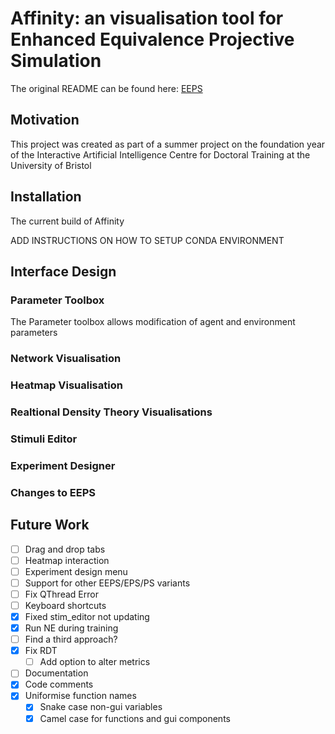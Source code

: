 # Affinity: an visualisation tool for Enhanced Equivalence Projective Simulation

The original README can be found here: [EEPS](https://github.com/Asieh-A-Mofrad/Enhanced-Equivalence-Projective-Simulation)

## Motivation

This project was created as part of a summer project on the foundation year of the Interactive Artificial Intelligence Centre for Doctoral Training at the University of Bristol

## Installation

The current build of Affinity

ADD INSTRUCTIONS ON HOW TO SETUP CONDA ENVIRONMENT

## Interface Design

### Parameter Toolbox

The Parameter toolbox allows modification of agent and environment parameters

### Network Visualisation

### Heatmap Visualisation

### Realtional Density Theory Visualisations

### Stimuli Editor

### Experiment Designer

### Changes to EEPS

## Future Work

- [ ] Drag and drop tabs
- [ ] Heatmap interaction
- [ ] Experiment design menu
- [ ] Support for other EEPS/EPS/PS variants
- [ ] Fix QThread Error
- [ ] Keyboard shortcuts
- [x] Fixed stim_editor not updating
- [x] Run NE during training
- [ ] Find a third approach?
- [x] Fix RDT
  - [ ] Add option to alter metrics
- [ ] Documentation
- [x] Code comments
- [x] Uniformise function names
  - [x] Snake case non-gui variables
  - [x] Camel case for functions and gui components
